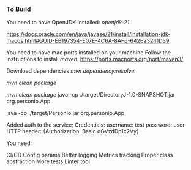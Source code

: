 ### To Build
You need to have OpenJDK installed: _openjdk-21_

https://docs.oracle.com/en/java/javase/21/install/installation-jdk-macos.html#GUID-EB197354-E07E-4C6A-8AF6-642E23241D39

You need to have mac ports installed on your machine
Follow the instructions to install _maven_.
https://ports.macports.org/port/maven3/

Download dependencies
_mvn dependency:resolve_

_mvn clean package_


_mvn clean package_
java -cp ./target/DirectoryJ-1.0-SNAPSHOT.jar org.personio.App

java -cp ./target/PersonIo.jar org.personio.App


Added auth to the service; Credentials:
username: test
password: user
HTTP header: {Authorization: Basic dGVzdDp1c2Vy}

You need:

CI/CD
Config params
Better logging
Metrics tracking
Proper class abstraction
More tests
Linter tool
